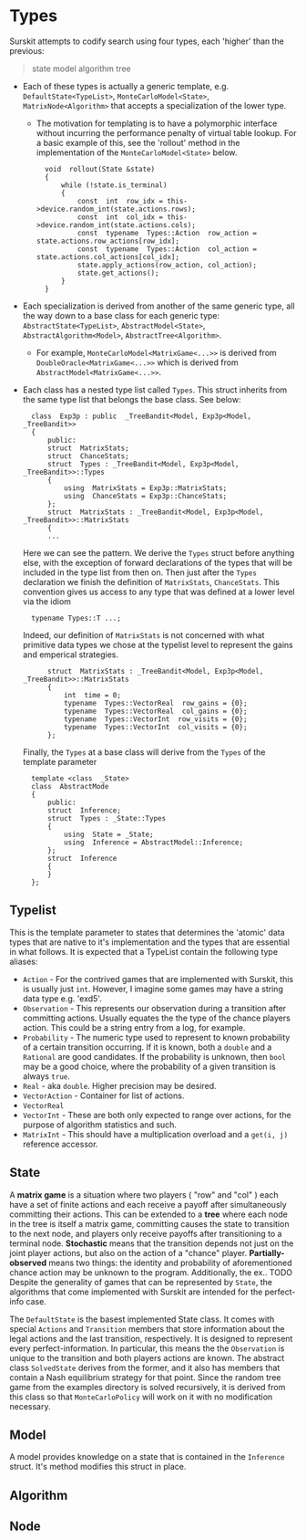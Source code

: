 
# Types
Surskit attempts to codify search using four types, each 'higher' than the previous: 
 > state
model
algorithm
tree
- Each of these types is actually a generic template, e.g. `DefaultState<TypeList>`, `MonteCarloModel<State>`, `MatrixNode<Algorithm>` that accepts a specialization of the lower type.
	- The motivation for templating is to have a polymorphic interface without incurring the performance penalty of virtual table lookup.
For a basic example of this, see the 'rollout' method in the implementation of the `MonteCarloModel<State>` below.
		
			void  rollout(State &state)
			{
				while (!state.is_terminal)
				{
					const  int  row_idx = this->device.random_int(state.actions.rows);
					const  int  col_idx = this->device.random_int(state.actions.cols);
					const  typename  Types::Action  row_action = state.actions.row_actions[row_idx];
					const  typename  Types::Action  col_action = state.actions.col_actions[col_idx];
					state.apply_actions(row_action, col_action);
					state.get_actions();
				}
			}

* Each specialization is derived from another of the same generic type, all the way down to a base class for each generic type: `AbstractState<TypeList>`, `AbstractModel<State>`, `AbstractAlgorithm<Model>`, `AbstractTree<Algorithm>`.

	- For example, `MonteCarloModel<MatrixGame<...>>` is derived from `DoubleOracle<MatrixGame<...>>` which is derived from `AbstractModel<MatrixGame<...>>`.
- Each class has a nested type list called `Types`. This struct inherits from the same type list that belongs the base class. See below:

		class  Exp3p : public  _TreeBandit<Model, Exp3p<Model, _TreeBandit>>
		{
			public:
			struct  MatrixStats;
			struct  ChanceStats;
			struct  Types : _TreeBandit<Model, Exp3p<Model, _TreeBandit>>::Types
			{
				using  MatrixStats = Exp3p::MatrixStats;
				using  ChanceStats = Exp3p::ChanceStats;
			};
			struct  MatrixStats : _TreeBandit<Model, Exp3p<Model, _TreeBandit>>::MatrixStats
			{
			...
	Here we can see the pattern. We derive the `Types` struct before anything else, with the exception of forward declarations of the types that will be included in the type list from then on. Then just after the `Types` declaration we finish the definition of `MatrixStats`, `ChanceStats`.
	This convention gives us access to any type that was defined at a lower level via the idiom
						
		typename Types::T ...;
	Indeed, our definition of `MatrixStats` is not concerned with what primitive data types we chose at the typelist level to represent the gains and emperical strategies.
	
			struct  MatrixStats : _TreeBandit<Model, Exp3p<Model, _TreeBandit>>::MatrixStats
			{
				int  time = 0;
				typename  Types::VectorReal  row_gains = {0};
				typename  Types::VectorReal  col_gains = {0};
				typename  Types::VectorInt  row_visits = {0};
				typename  Types::VectorInt  col_visits = {0};
			};
	Finally, the `Types` at a base class will derive from the `Types` of the template parameter
	
		template <class  _State>
		class  AbstractMode
		{
			public:
			struct  Inference;
			struct  Types : _State::Types
			{
				using  State = _State;
				using  Inference = AbstractModel::Inference;
			};
			struct  Inference
			{
			}
		};
##  Typelist
This is the template parameter to states that determines the 'atomic' data types that are native to it's implementation and the types that are essential in what follows. It is expected that a TypeList contain the following type aliases:
* `Action` - For the contrived games that are implemented with Surskit, this is usually just `int`. However, I imagine some games may have a string data type e.g. 'exd5'.
* `Observation` - This represents our observation during a transition after committing actions. Usually equates the the type of the chance players action. This could be a string entry from a log, for example.
* `Probability` - The numeric type used to represent to known probability of a certain transition occurring. If it is known, both a `double` and a `Rational` are good candidates. If the probability is unknown, then `bool` may be a good choice, where the probability of a given transition is always `true`.
* `Real` - aka `double`. Higher precision may be desired.
* `VectorAction` - Container for list of actions.
* `VectorReal`
* `VectorInt` - These are both only expected to range over actions, for the purpose of algorithm statistics and such.
* `MatrixInt` - This should have a multiplication overload and a `get(i, j)` reference accessor.
## State
A **matrix game** is a situation where two players ( "row" and "col" ) each have a set of finite actions and each receive a payoff after simultaneously committing their actions. This can be extended to a **tree** where each node in the tree is itself a matrix game, committing causes the state to transition to the next node, and players only receive payoffs after transitioning to a terminal node.
**Stochastic** means that the transition depends not just on the joint player actions, but also on the action of a "chance" player. 
**Partially-observed** means two things: the identity and probability of aforementioned chance action may be unknown to the program. Additionally, the ex.. TODO
Despite the generality of games that can be represented by `State`, the algorithms that come implemented with Surskit are intended for the perfect-info case.

The `DefaultState` is the basest implemented State class. It comes with special `Actions` and `Transition` members that store information about the legal actions and the last transition, respectively. It is designed to represent every perfect-information. In particular, this means the the `Observation` is unique to the transition and both players actions are known.
The abstract class `SolvedState` derives from the former, and it also has members that contain a Nash equilibrium strategy for that point. Since the random tree game from the examples directory is solved recursively, it is derived from this class so that `MonteCarloPolicy` will work on it with no modification necessary.

## Model
A model provides knowledge on a state that is contained in the `Inference` struct. It's method modifies this struct in place. 
## Algorithm
## Node
